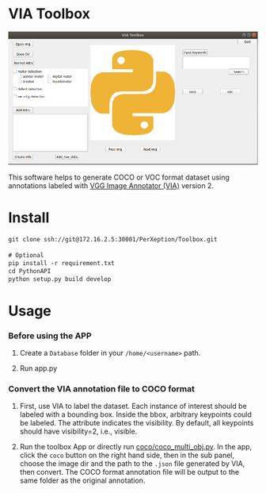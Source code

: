 # VIA Toolbox

![UI](asset/via_toolbox.png)

This software helps to generate COCO or VOC format dataset using annotations labeled
with [VGG Image Annotator (VIA)](https://www.robots.ox.ac.uk/~vgg/software/via/) version 2.

# Install

```
git clone ssh://git@172.16.2.5:30001/PerXeption/Toolbox.git

# Optional
pip install -r requirement.txt
cd PythonAPI
python setup.py build develop
```

# Usage

### Before using the APP

1. Create a `Database` folder in your `/home/<username>` path.

2. Run app.py

### Convert the VIA annotation file to COCO format

1. First, use VIA to label the dataset. Each instance of interest should be labeled with a bounding box.
   Inside the bbox, arbitrary keypoints could be labeled. The attribute indicates the visibility. By 
   default, all keypoints should have visibility=2, i.e., visible.
   
2. Run the toolbox App or directly run [coco/coco_multi_obj.py](coco/coco_multi_obj.py). In the app, click
   the `coco` button on the right hand side, then in the sub panel, choose the image dir and the path to the
   `.json` file generated by VIA, then convert. The COCO format annotation file will be output to the same folder
   as the original annotation.
